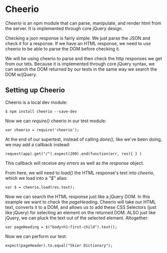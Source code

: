 Cheerio
=======

_Cheerio_ is an npm module that can parse, manipulate, and render
html from the server. It is implemented through core jQuery
design.

Checking a json response is fairly simple. We just parse the JSON
and check it for a response. If we have an HTML response,
we need to use cheerio to be able to parse the DOM before
checking it.

We will be using cheerio to parse and then check the http
responses we get from our tets. Because it is implemented
through core jQuery syntax, we can search the DOM returned
by our tests in the same way we search the DOM w/jQuery.

Setting up Cheerio
------------------

Cheerio is a local dev module:

`$ npm install cheerio --save-dev`

Now we can _require()_ cheerio in our test module:

`var cheerio = require('cheerio');`

At the end of our supertest, instead of calling _done()_, like we've
been doing, we may add a callback instead:

`request(app).get("/").expect(200).end(function(err, res){ } )`

This callback will receive any _errors_ as well as the _response_
object.

From here, we will need to _load()_ the HTML response's text
into _cheerio_, which we load into a _"$"_ alias:

`var $ = cheerio.load(res.text);`

Now we can search the HTML response just like a jQuery DOM.
In this example we want to check the _pageHeading_. Cheerio
will take our HTML text, converts it to a DOM, and allows
us to add these CSS Selectors (just like jQuery) for selecting
an element on the returned DOM. ALSO just like jQuery, we
can pluck the text out of the selected element. Altogether:

`var pageHeading = $("body>h1:first-child").text();`

Now we can perform our test:

`expect(pageHeader).to.equal("Skier Dictionary");`

